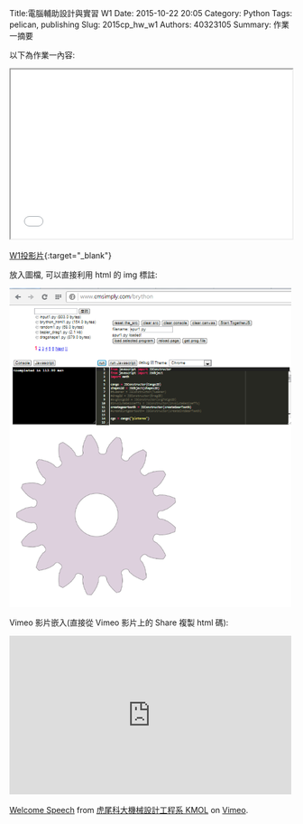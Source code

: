 Title:電腦輔助設計與實習  W1
Date: 2015-10-22 20:05
Category: Python
Tags: pelican, publishing
Slug: 2015cp_hw_w1
Authors: 40323105
Summary: 作業一摘要

以下為作業一內容:

<iframe src="40323105_cp_w1_p.html" width="500" height="300"></iframe>

[W1投影片](40323105_cp_w1_p.html){:target="_blank"}



放入圖檔, 可以直接利用 html 的 img 標註:

<img src="images/spur.png" width="500" alt="正齒輪繪圖"></img>

Vimeo 影片嵌入(直接從 Vimeo 影片上的 Share 複製 html 碼):

<iframe src="https://player.vimeo.com/video/137724068" width="500" height="281" frameborder="0" webkitallowfullscreen mozallowfullscreen allowfullscreen></iframe> <p><a href="https://vimeo.com/137724068">Welcome Speech</a> from <a href="https://vimeo.com/user24079973">虎尾科大機械設計工程系 KMOL</a> on <a href="https://vimeo.com">Vimeo</a>.</p>

